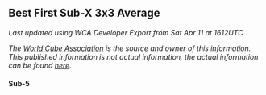 ## Best First Sub-X 3x3 Average

*Last updated using WCA Developer Export from Sat Apr 11 at 1612UTC*

*The [World Cube Association](https://www.worldcubeassociation.org) is the source and owner of this information. This published information is not actual information, the actual information can be found [here](https://www.worldcubeassociation.org/results).*

#### Sub-5


